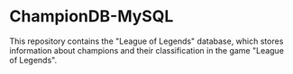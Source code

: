 # ChampionDB-MySQL
This repository contains the "League of Legends" database, which stores information about champions and their classification in the game "League of Legends".
